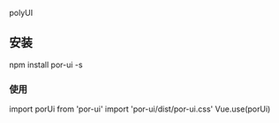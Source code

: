 polyUI

## 安装
npm install por-ui -s

### 使用

import porUi from 'por-ui'
import 'por-ui/dist/por-ui.css'
Vue.use(porUi)